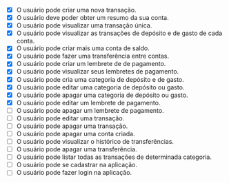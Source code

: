 - [x] O usuário pode criar uma nova transação.
- [x] O usuário deve poder obter um resumo da sua conta.
- [x] O usuário pode visualizar uma transação única.
- [x] O usuário pode visualizar as transações de depósito e de gasto de cada conta.
- [x] O usuário pode criar mais uma conta de saldo.
- [x] O usuário pode fazer uma transferência entre contas.
- [x] O usuário pode criar um lembrete de de pagamento.
- [x] O usuário pode visualizar seus lembretes de pagamento.
- [x] O usuário pode cria uma categoria de depósito e de gasto.
- [x] O usuário pode editar uma categoria de depósito ou gasto.
- [x] O usuário pode apagar uma categoria de depósito ou gasto.
- [x] O usuário pode editar um lembrete de pagamento.
- [ ] O usuário pode apagar um lembrete de pagamento.
- [ ] O usuário pode editar uma transação.
- [ ] O usuário pode apagar uma transação.
- [ ] O usuário pode apagar uma conta criada.
- [ ] O usuário pode visualizar o histórico de transferências.
- [ ] O usuário pode apagar uma transferência.
- [ ] O usuário pode listar todas as transações de determinada categoria.
- [ ] O usuário pode se cadastrar na aplicação.
- [ ] O usuário pode fazer login na aplicação.